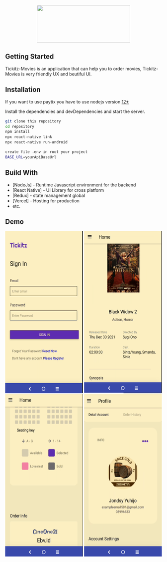 <div align="center">
  <img src="./screenshoot/tickitz.png" width="300" height="120" />
  </div>
  
## Getting Started
  Tickitz-Movies is an application that can help you to order movies, Tickitz-Movies is very friendly UX and beutiful UI.
  
## Installation

If you want to use paytix you have to use nodejs version [12+](https://nodejs.org/dist/v16.13.1/node-v16.13.1-x64.msi)

Install the dependencies and devDependencies and start the server.

```sh
git clone this repository
cd repository
npm install
npx react-native link
npx react-native run-android
```

```sh
create file .env in root your project
BASE_URL=yourApiBaseUrl
```

## Build With

- [NodeJs] - Runtime Javascript environment for the backend
- [React Native] - UI Library for cross platform
- [Redux] - state management global
- [Vercel] - Hosting for production
- etc.

## Demo

  <img src="./src/assets/homemobilelogin.png" width="250" height="520" />
    <img src="./src/assets/moviedetailmobile.png" width="250" height="520" />
      <img src="./src/assets/ordermobile.png" width="250" height="520" />
        <img src="./src/assets/profilemobile.png" width="250" height="520" />
